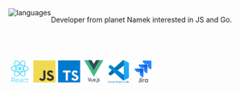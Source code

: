 <!--  <img align="right" alt="stats" src="https://github-readme-stats.vercel.app/api?username=cyberpoetry17&theme=blue-green"/> -->
<img align="left" alt="languages" src="https://github-readme-stats.vercel.app/api/top-langs/?username=cyberpoetry17&theme=blue-green"/> 

Developer from planet Namek interested in JS and Go.

<h2> &nbsp;</h2>
<p align="left">
<img src="https://github.com/devicons/devicon/blob/v2.15.1/icons/react/react-original-wordmark.svg" alt="php" width="45" height="45"/>
<img src="https://github.com/devicons/devicon/blob/v2.15.1/icons/javascript/javascript-original.svg" alt="js" width="45" height="45"/>
<img src="https://github.com/devicons/devicon/blob/v2.15.1/icons/typescript/typescript-original.svg" alt="ts" width="45" height="45"/>
<img src="https://github.com/devicons/devicon/blob/v2.15.1/icons/vuejs/vuejs-original-wordmark.svg" alt="vuejs" width="45" height="45"/>
<img src="https://github.com/devicons/devicon/blob/v2.15.1/icons/vscode/vscode-original-wordmark.svg" alt="vscode" width="45" height="45"/>
<img src="https://github.com/devicons/devicon/blob/v2.15.1/icons/jira/jira-original-wordmark.svg" alt="jira" width="45" height="45"/>
</p>
